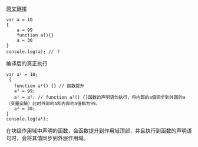 [原文链接](https://juejin.cn/post/7052253209091375118)
```
var a = 10
{
    a = 99
    function a(){}
    a = 30
}
console.log(a); // ？
```

编译后的真正执行
```
var a¹ = 10;
 {
   function a²() {} // 函数提升
   a² = 99;
   a¹ = a²; // function a²() {}函数的声明语句执行，将内部的a值同步到外部的a（变量突破）此时外部的a和内部的a值都为99。  
   a² = 30;
}
console.log(a¹);
```
在块级作用域中声明的函数，会函数提升到作用域顶部，并且执行到函数的声明语句时，会将其值同步到外层作用域。